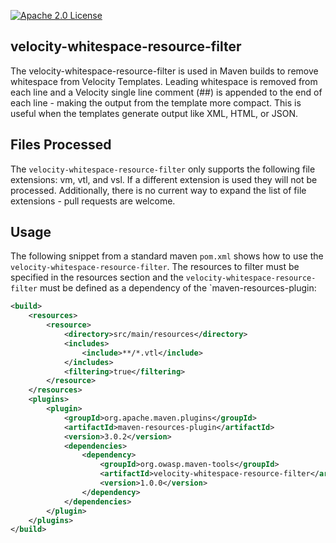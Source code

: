 [![Apache 2.0 License](https://img.shields.io/badge/license-Apache%202-blue.svg)](https://github.com/jeremylong/velocity-whitespace-resource-filter/blob/master/LICENCE.txt)

velocity-whitespace-resource-filter
--------------------------
The velocity-whitespace-resource-filter is used in Maven builds to remove whitespace from Velocity Templates.
Leading whitespace is removed from each line and a Velocity single line comment (##) is appended to the end of each
line - making the output from the template more compact. This is useful when the templates generate output like XML,
HTML, or JSON.

Files Processed
--------------------------
The `velocity-whitespace-resource-filter` only supports the following file extensions: vm, vtl, and vsl. If a different
extension is used they will not be processed. Additionally, there is no current way to expand the list of file
extensions - pull requests are welcome.

Usage
--------------------------
The following snippet from a standard maven `pom.xml` shows how to use the `velocity-whitespace-resource-filter`.
The resources to filter must be specified in the resources section and the `velocity-whitespace-resource-filter`
must be defined as a dependency of the `maven-resources-plugin:

```xml
<build>
    <resources>
        <resource>
            <directory>src/main/resources</directory>
            <includes>
                <include>**/*.vtl</include>
            </includes>
            <filtering>true</filtering>
        </resource>
    </resources>
    <plugins>
        <plugin>
            <groupId>org.apache.maven.plugins</groupId>
            <artifactId>maven-resources-plugin</artifactId>
            <version>3.0.2</version>
            <dependencies>
                <dependency>
                    <groupId>org.owasp.maven-tools</groupId>
                    <artifactId>velocity-whitespace-resource-filter</artifactId>
                    <version>1.0.0</version>
                </dependency>
            </dependencies>
        </plugin>
    </plugins>
</build>
```

